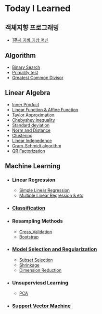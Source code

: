 # Today I Learned

## 객체지향 프로그래밍
- [1주차 자바 가상 머신](https://github.com/cmj-dev/TIL/blob/main/객체지향프로그래밍/자바%20가상%20머신.md)

## Algorithm
- [Binary Search](https://github.com/cmj-dev/TIL/blob/main/Algorithm/binarySearch.md)
- [Primality test](https://github.com/cmj-dev/TIL/blob/main/Algorithm/primality%20test.md)
- [Greatest Common Divisor](https://github.com/cmj-dev/TIL/blob/main/Algorithm/gcd.md)

## Linear Algebra
- [Inner Product](https://github.com/cmj-dev/TIL/blob/main/Linear%20Algebra/Inner%20Product.md)
- [Linear Function & Affine Function](https://github.com/cmj-dev/TIL/blob/main/Linear%20Algebra/Linear%20Function%20%26%20Affine%20Function.md)
- [Taylor Approximation](https://github.com/cmj-dev/TIL/blob/main/Linear%20Algebra/Taylor%20approximation.ipynb)
- [Chebyshev inequality](https://github.com/cmj-dev/TIL/blob/main/Linear%20Algebra/Chebyshev%20inequality.ipynb)
- [Standard deviation](https://github.com/cmj-dev/TIL/blob/main/Linear%20Algebra/Standard%20deviation.ipynb)
- [Norm and Distance](https://github.com/cmj-dev/TIL/blob/main/Linear%20Algebra/Norm%20and%20Distance.ipynb)
- [Clustering](https://github.com/cmj-dev/TIL/blob/main/Linear%20Algebra/Clustering.ipynb)
- [Linear Indepedence](https://github.com/cmj-dev/TIL/blob/main/Linear%20Algebra/Linear%20Independence.ipynb)
- [Gram-Schmidt algorithm](https://github.com/cmj-dev/TIL/blob/main/Linear%20Algebra/Gram-Schmidt%20algorithm.ipynb)
- [QR Factorization](https://github.com/cmj-dev/TIL/blob/main/Linear%20Algebra/QR_factorization.ipynb)

## Machine Learning
- ### Linear Regression
    - [Simple Linear Regression](https://github.com/cmj-dev/TIL/blob/main/Machine%20Learning/Simple%20Linear%20Regression.md)
    - [Multiple Linear Regression & etc](https://github.com/cmj-dev/TIL/blob/main/Machine%20Learning/Multiple%20Linear%20Regression%20%26%20Non%20Linear.md)
- ### [Classification](https://github.com/cmj-dev/TIL/blob/main/Machine%20Learning/Classification(Logistic%20Regression).md)
- ### Resampling Methods
    - [Cross_Validation](https://github.com/cmj-dev/TIL/blob/main/Machine%20Learning/Cross_Validation.md)
    - [Bootstrap](https://github.com/cmj-dev/TIL/blob/main/Machine%20Learning/Bootstrap.md)
- ### [Model Selection and Regularization](https://github.com/cmj-dev/TIL/blob/main/Machine%20Learning/ModelSelection.md)
    - [Subset Selection](https://github.com/cmj-dev/TIL/blob/main/Machine%20Learning/SubsetSelection.md)
    - [Shrinkage](https://github.com/cmj-dev/TIL/blob/main/Machine%20Learning/ShrinkageMethods.md)
    - [Dimension Reduction](https://github.com/cmj-dev/TIL/blob/main/Machine%20Learning/DimensionReduction.md)
- ### Unsuperviesd Learning
    - [PCA](https://github.com/cmj-dev/TIL/blob/main/Machine%20Learning/PCA.md)
- ### [Support Vector Machine](https://github.com/cmj-dev/TIL/blob/main/Machine%20Learning/SVM.md)